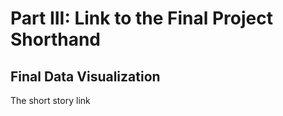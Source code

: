 # Part III: Link to the Final Project Shorthand
## Final Data Visualization 
The short story link


